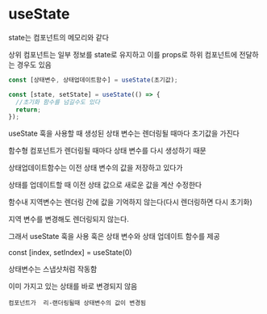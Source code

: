 # useState

state는 컴포넌트의 메모리와 같다

상위 컴포넌트는 일부 정보를 state로 유지하고 이를 props로 하위 컴포넌트에 전달하는 경우도 있음

```jsx
const [상태변수, 상태업데이트함수] = useState(초기값);
```

```jsx
const [state, setState] = useState(() => {
  //초기화 함수를 넘길수도 있다
  return;
});
```

useState 훅을 사용할 때 생성된 상태 변수는 렌더링될 때마다 초기값을 가진다

함수형 컴포넌트가 렌더링될 때마다 상태 변수를 다시 생성하기 때문

상태업데이트함수는 이전 상태 변수의 값을 저장하고 있다가

상태를 업데이트할 때 이전 상태 값으로 새로운 값을 계산 수정한다

함수내 지역변수는 렌더링 간에 값을 기억하지 않는다(다시 렌더링하면 다시 초기화)

지역 변수를 변경해도 렌더링되지 않는다.

그래서 useState 훅을 사용 훅은 상태 변수와 상태 업데이트 함수를 제공

const [index, setIndex] = useState(0)

상태변수는 스냅샷처럼 작동함

이미 가지고 있는 상태를 바로 변경되지 않음

`컴포넌트가  리-랜더링될때 상태변수의 값이 변경됨`
